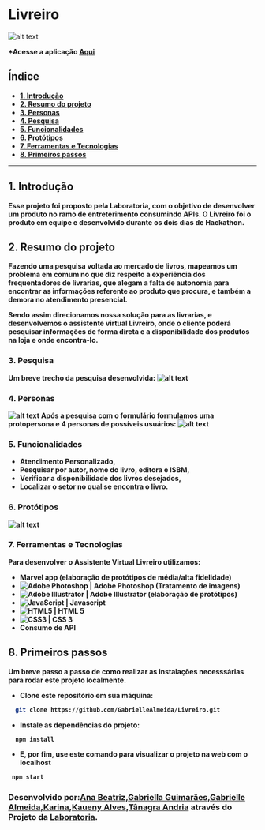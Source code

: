 # Livreiro
![alt text](src/img/toten.jpg)

<b> *Acesse a aplicação [Aqui](https://livreiro.vercel.app/) 
## Índice

- [1. Introdução](#1-introdução)
- [2. Resumo do projeto](#2-resumo-do-projeto)
- [3. Personas](#3-personas)
- [4. Pesquisa](#4-pesquisa)
- [5. Funcionalidades](#5-funcionalidades)
- [6. Protótipos](#6-protótipos)
- [7. Ferramentas e Tecnologias](#8-ferramentas-e-tecnologias)
- [8. Primeiros passos](#3-primeiros-passos)

---

## 1. Introdução

Esse projeto foi proposto pela Laboratoria, com o objetivo de desenvolver um produto no ramo de entreterimento consumindo APIs.
O Livreiro foi o produto em equipe e desenvolvido durante os dois dias de Hackathon.

## 2. Resumo do projeto

Fazendo uma pesquisa voltada ao mercado de livros, mapeamos um problema em comum no que diz respeito a experiência dos frequentadores de livrarias, que alegam  a falta  de autonomia para encontrar as informações referente ao produto que procura, e também a demora no atendimento presencial.

Sendo assim direcionamos nossa solução para as  livrarias, e desenvolvemos o assistente virtual Livreiro, onde o cliente poderá pesquisar informações de forma direta e a disponibilidade dos produtos  na loja e onde encontra-lo.

### 3. Pesquisa
Um breve trecho da pesquisa desenvolvida:
![alt text](src/img/pesquisa.jpg)

### 4. Personas
![alt text](src/img/student.jpg)
Após a pesquisa com o formulário formulamos uma protopersona e 4 personas de possíveis usuários:
![alt text](src/img/personas-livreiro.jpg)

### 5. Funcionalidades
- Atendimento Personalizado,
- Pesquisar por autor, nome do livro, editora e ISBM,
- Verificar a disponibilidade dos livros desejados,
- Localizar o setor no qual se encontra o livro.

### 6. Protótipos

![alt text](src/img/mockup.JPG)

### 7. Ferramentas e Tecnologias
Para desenvolver o **Assistente Virtual Livreiro** utilizamos:
- Marvel app (elaboração de protótipos de média/alta fidelidade)
- <img alt="Adobe Photoshop" src="https://img.shields.io/badge/adobe%20photoshop%20-%2331A8FF.svg?&style=for-the-badge&logo=adobe%20photoshop&logoColor=white"/> | Adobe Photoshop (Tratamento de imagens)
- <img alt="Adobe Illustrator" src="https://img.shields.io/badge/adobe%20illustrator%20-%23FF9A00.svg?&style=for-the-badge&logo=adobe%20illustrator&logoColor=white"/> | Adobe Illustrator (elaboração de protótipos)
- <img alt="JavaScript" src="https://img.shields.io/badge/javascript%20-%23323330.svg?&style=for-the-badge&logo=javascript&logoColor=%23F7DF1E"/> | Javascript
- <img alt="HTML5" src="https://img.shields.io/badge/html5%20-%23E34F26.svg?&style=for-the-badge&logo=html5&logoColor=white"/> | HTML 5
- <img alt="CSS3" src="https://img.shields.io/badge/css3%20-%231572B6.svg?&style=for-the-badge&logo=css3&logoColor=white"/> | CSS 3
- Consumo de API

## 8. Primeiros passos

Um breve passo a passo de como realizar as instalações necesssárias para rodar este projeto localmente.

- Clone este repositório em sua máquina:
```sh
  git clone https://github.com/GabrielleAlmeida/Livreiro.git
  ```
- Instale as dependências do projeto:
```sh
  npm install
  ```
- E, por fim, use este comando para visualizar o projeto na web com o localhost
 ```sh
  npm start
  ```

### Desenvolvido por:[Ana Beatriz](https://github.com/biacostadev),[Gabriella Guimarães](https://github.com/gabriella-guimaraes),[Gabrielle Almeida](https://github.com/GabrielleAlmeida),[Karina](https://github.com/karina1602),[Kaueny Alves](https://github.com/Kaueny-Alves),[Tânagra Andria](https://github.com/TanagraAndria) através do Projeto da [Laboratoria](https://www.laboratoria.la/).
